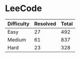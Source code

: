 # LeeCode

| Difficulty | Resolved | Total |
| :--------- | :------- | :---- |
| Easy       | 27       | 492   |
| Medium     | 61       | 837   |
| Hard       | 23       | 328   |
